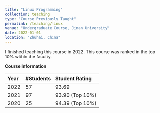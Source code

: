 ```yaml
---
title: "Linux Programming"
collection: teaching
type: "Course Previously Taught"
permalink: /teaching/linux
venue: "Undergraduate Course, Jinan University"
date: 2022-01-01
location: "Zhuhai, China"
---
```


I finished teaching this course in 2022. This course was ranked in the top 10% within the faculty.

**Course Information**

| Year    | #Students | Student Rating  |
|:--------|:----------|:----------------|
| 2022    | 57        | 93.69           |
| 2021    | 97        | 93.90 (Top 10%) |
| 2020    | 25        | 94.39 (Top 10%) |
